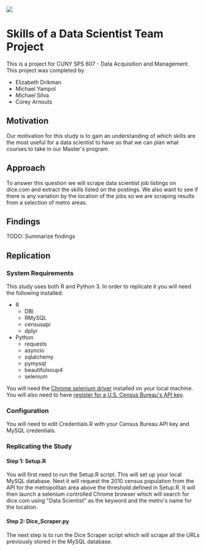 ![](https://sps.cuny.edu/sites/all/themes/cuny/assets/img/header_logo.png)

# Skills of a Data Scientist Team Project

This is a project for CUNY SPS 607 - Data Acquisition and Management.  This project was completed by 

* Elizabeth Drikman
* Michael Yampol
* Michael Silva
* Corey Arnouts

## Motivation

Our motivation for this study is to gain an understanding of which skills are the most useful for a data scientist to have so that we can plan what courses to take in our Master's program.

## Approach

To answer this question we will scrape data scientist job listings on dice.com and extract the skills listed on the postings.  We also want to see if there is any variation by the location of the jobs so we are scraping results from a selection of metro areas.

## Findings

TODO: Summarize findings

## Replication

### System Requirements

This study uses both R and Python 3.  In order to replicate it you will need the following installed:

*   R
    *   DBI
    *   RMySQL
    *   censusapi
    *   dplyr
*   Python
    *   requests
    *   asyncio
    *   sqlalchemy
    *   pymysql
    *   beautifulsoup4
    *   selenium
    
You will need the [Chrome selenium driver](https://sites.google.com/a/chromium.org/chromedriver/home) installed on your local machine.  You will also need to have [register for a U.S. Census Bureau's API key](https://api.census.gov/data/key_signup.html).

### Configuration

You will need to edit Credentials.R with your Census Bureau API key and MySQL credentials.

### Replicating the Study

#### Step 1: Setup.R

You will first need to run the Setup.R script.  This will set up your local MySQL database.  Next it will request the 2010 census population from the API for the metropolitan area above the threshold defined in Setup.R.  It will then launch a selenium controlled Chrome browser which will search for dice.com using "Data Scientist" as the keyword and the metro's name for the location.

#### Step 2: Dice_Scraper.py

The next step is to run the Dice Scraper script which will scrape all the URLs previously stored in the MySQL database.  